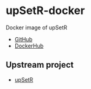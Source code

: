 # upSetR-docker

Docker image of upSetR

* [GitHub](https://github.com/informationsea/upSetR-docker)
* [DockerHub](https://hub.docker.com/r/informationsea/upsetr)

## Upstream project

* [upSetR](https://github.com/hms-dbmi/UpSetR)